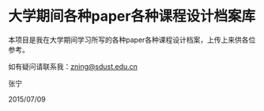 # 大学期间各种paper各种课程设计档案库

本项目是我在大学期间学习所写的各种paper各种课程设计档案，上传上来供各位参考。

如有疑问请联系我：<zning@sdust.edu.cn>

张宁

2015/07/09
